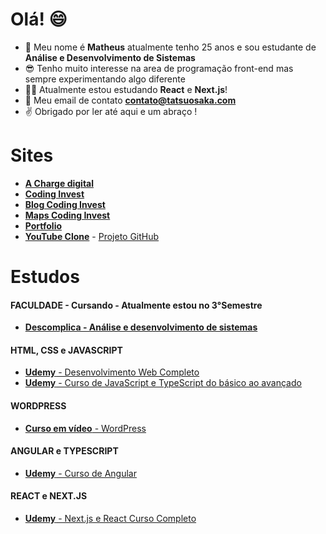 # Olá! :smile:

- 👋 Meu nome é **Matheus** atualmente tenho 25 anos e sou estudante de **Análise e Desenvolvimento de Sistemas**
- :sunglasses: Tenho muito interesse na area de programação front-end mas sempre experimentando algo diferente 
- 👨‍💻 Atualmente estou estudando **React** e **Next.js**!
- :email: Meu email de contato **contato@tatsuosaka.com** 
- :v: Obrigado por ler até aqui e um abraço ! 

# Sites

- [**A Charge digital**](https://achargedigital.com.br/)
- [**Coding Invest**](https://www.codinginvest.com.br/)
- [**Blog Coding Invest**](https://blog.codinginvest.com.br/)
- [**Maps Coding Invest**](https://maps.codinginvest.com.br/)
- [**Portfolio**](https://tatsuosaka.com/)
- [**YouTube Clone**](https://youtube-clone-beta-orpin.vercel.app/) - [Projeto GitHub](https://github.com/tatsuosaka/youtube-clone)

# Estudos 

#### FACULDADE - Cursando - Atualmente estou no 3°Semestre

- [**Descomplica - Análise e desenvolvimento de sistemas**](https://descomplica.com.br/guia-de-carreiras/analise-e-desenvolvimento-de-sistemas/)

#### HTML, CSS e JAVASCRIPT 

- [**Udemy** - Desenvolvimento Web Completo](https://www.udemy.com/course-dashboard-redirect/?course_id=1341268)
- [**Udemy** - Curso de JavaScript e TypeScript do básico ao avançado](https://www.udemy.com/course-dashboard-redirect/?course_id=2575266)

#### WORDPRESS

- [**Curso em vídeo** - WordPress](https://www.cursoemvideo.com/curso/wordpress-2019-profissional-com-gutenberg/)

#### ANGULAR e TYPESCRIPT

- [**Udemy** - Curso de Angular](https://www.udemy.com/course/curso-de-angular/)

#### REACT e NEXT.JS

- [**Udemy** - Next.js e React Curso Completo](https://www.udemy.com/share/104RA83@VyIa_7LXh6tiuoeNTz1dqczL4lOS5OVvueEhHsdCgJN8U75I7fBbAmTfnsVLQgpG9Q==/)
